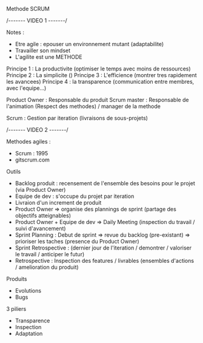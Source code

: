 Methode SCRUM

/------- VIDEO 1 -------/

Notes : 

- Etre agile : epouser un environnement mutant (adaptabilite)
- Travailler son mindset 
- L'agilite est une METHODE

Principe 1 : La productivite (optimiser le temps avec moins de ressources)
Principe 2 : La simplicite ()
Principe 3 : L'efficience (montrer tres rapidement les avancees)
Principe 4 : la transparence (communication entre membres, avec l'equipe...)

Product Owner : Responsable du produit 
Scrum master : Responsable de l'animation (Respect des methodes) / manager de la methode

Scrum : Gestion par iteration (livraisons de sous-projets)

/------- VIDEO 2 -------/

Methodes agiles : 

- Scrum : 1995 
- gitscrum.com

Outils

- Backlog produit : recensement de l'ensemble des besoins pour le projet (via Product Owner)
- Equipe de dev : s'occupe du projet par iteration
- Livraion d'un increment de produit
- Product Owner => organise des plannings de sprint (partage des objectifs atteignables)
- Product Owner + Equipe de dev => Daily Meeting (inspection du travail / suivi d'avancement)
- Sprint Planning : Debut de sprint => revue du backlog (pre-existant) => prioriser les taches (presence du Product Owner)
- Sprint Retrospective : (dernier jour de l'iteration / demontrer / valoriser le travail / anticiper le futur)
- Retrospective : Inspection des features / livrables (ensembles d'actions / amelioration du produit)

 Produits

 - Evolutions
 - Bugs

3 piliers 

- Transparence 
- Inspection
- Adaptation